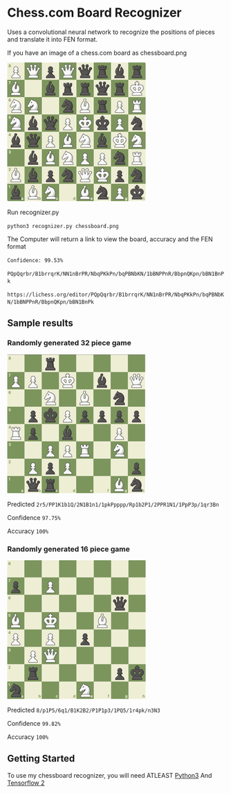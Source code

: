 # Chess.com Board Recognizer

Uses a convolutional neural network to recognize the positions of pieces and translate it into FEN format.

If you have an image of a chess.com board as chessboard.png

![Example ChessBoard](./readme/chessboard.png)

Run recognizer.py

`python3 recognizer.py chessboard.png`

The Computer will return a link to view the board, accuracy and the FEN format

`Confidence: 99.53%`

`PQpQqrbr/B1brrqrK/NN1nBrPR/NbqPKkPn/bqPBNbKN/1bBNPPnR/BbpnQKpn/bBN1BnPk`

`https://lichess.org/editor/PQpQqrbr/B1brrqrK/NN1nBrPR/NbqPKkPn/bqPBNbKN/1bBNPPnR/BbpnQKpn/bBN1BnPk`

## Sample results

### Randomly generated 32 piece game

![example1](./readme/example1.png)

Predicted `2r5/PP1K1b1Q/2N1B1n1/1pkPpppp/Rp1b2P1/2PPR1N1/1PpP3p/1qr3Bn`

Confidence `97.75%`

Accuracy `100%`

### Randomly generated 16 piece game

![example2](./readme/example2.png)

Predicted `8/p1P5/6q1/B1K2B2/P1P1p3/1PQ5/1r4pk/n3N3`

Confidence `99.82%`

Accuracy `100%`

## Getting Started

To use my chessboard recognizer, you will need ATLEAST [Python3](https://www.python.org/downloads/) And [Tensorflow 2](https://www.tensorflow.org/)
